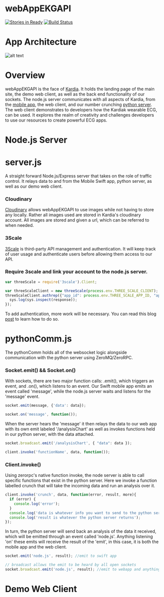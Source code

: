 webAppEKGAPI
============

[![Stories in Ready](https://badge.waffle.io/ekgapi/webappekgapi.png?label=ready&title=Ready)](https://waffle.io/ekgapi/webappekgapi) [![Build Status](https://travis-ci.org/EKGAPI/webAppEKGAPI.svg?branch=master)](https://travis-ci.org/EKGAPI/webAppEKGAPI)

<!-- To view our commented code, please click [here](http://www.explainjs.com/explain?src=https%3A%2F%2Fraw.githubusercontent.com%2FEKGAPI%2FwebAppEKGAPI%2Fmaster%2Fdist%2FnewConcat.js)! -->

App Architecture
============
![alt text](http://res.cloudinary.com/kardia-io/image/upload/v1421366596/Screen_Shot_2015-01-15_at_4_02_38_PM_d3unqx.png "App Architecture")

# Overview
webAppEKGAPI is the face of [Kardia](http://kardia.io/). It holds the landing page of the main site, the demo web client, as well as the back end functionality of our sockets. The node.js server communicates with all aspects of Kardia, from the [mobile app](https://github.com/EKGAPI/KardiaApp/), the web client, and our number crunching [python server](https://github.com/EKGAPI/pythonEKGAPI). The web client demonstrates to developers how the Kardiak wearable ECG, can be used. It explores the realm of creativity and challenges developers to use our resources to create powerful ECG apps.

Node.js Server
============

# server.js
A straight forward Node.js/Express server that takes on the role of traffic control. It relays data to and from the Mobile Swift app, python server, as well as our demo web client. 

### Cloudinary
[Cloudinary](http://cloudinary.com/) allows webAppEKGAPI to use images while not having to store any locally. Rather all images used are stored in Kardia's cloudinary account. All images are stored and given a url, which can be referred to when needed.

### 3Scale
[3Scale](http://www.3scale.net/) is third-party API management and authentication. It will keep track of user usage and authenticate users before allowing them access to our API. 

### Require 3scale and link your account to the node.js server.
```javascript
var threeScale = require('3scale').Client;

var threeScaleClient = new threeScale(process.env.THREE_SCALE_CLIENT);
threeScaleClient.authrep({"app_id": process.env.THREE_SCALE_APP_ID, "app_key": process.env.THREE_SCALE_APP_KEY, "usage": { "hits": 1 } }, function(response){
  sys.log(sys.inspect(response));
});
```
To add authentication, more work will be necessary. You can read this blog [post](http://davidkae.azurewebsites.net/adding-3scale-to-your-node-js-server-2/) to learn how to do so.

# pythonComm.js
The pythonComm holds all of the websocket logic alongside communication with the python server using ZeroMQ/ZeroRPC. 

### Socket.emit() && Socket.on()
 With sockets, there are two major function calls: .emit(), which triggers an event, and .on(), which listens to an event. Our Swift mobile app emits an event called 'message', while the node.js server waits and listens for the 'message' event.
```javascript
socket.emit(message, {'data': data});

socket.on('message', function());
```
When the server hears the 'message' it then relays the data to our web app with its own emit labeled '/analysisChart' as well as invokes functions held in our python server, with the data attached.
```javascript
socket.broadcast.emit('/analysisChart', { "data": data });

client.invoke('functionName', data, function());
```

### Client.invoke()
Using zerorpc's native function invoke, the node server is able to call specific functions that exist in the python server. Here we invoke a function labelled crunch that will take the incoming data and run an analysis over it.
```javascript
client.invoke('crunch', data, function(error, result, more){
  if (error) {
    console.log('error');
  }
  console.log('data is whatever info you want to send to the python server')
  console.log('result is whatever the python server returns');
});
```
In turn, the python server will send back an analysis of the data it received, which will be emitted through an event called 'node.js'. Anything listening 'on' these emits will receive the result of the 'emit', in this case, it is both the mobile app and the web client.
```javascript
socket.emit('node.js', result); //emit to swift app

// broadcast allows the emit to be heard by all open sockets
socket.broadcast.emit('node.js', result); //emit to webapp and anything else listening
```

Demo Web Client
============